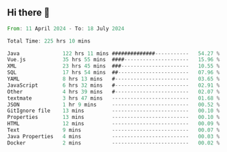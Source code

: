 ## Hi there 👋
<!--START_SECTION:waka-->

```rust
From: 11 April 2024 - To: 18 July 2024

Total Time: 225 hrs 10 mins

Java              122 hrs 11 mins ##############-----------   54.27 %
Vue.js            35 hrs 55 mins  ####---------------------   15.96 %
XML               23 hrs 45 mins  ###----------------------   10.55 %
SQL               17 hrs 54 mins  ##-----------------------   07.96 %
YAML              8 hrs 13 mins   #------------------------   03.65 %
JavaScript        6 hrs 32 mins   #------------------------   02.91 %
Other             4 hrs 39 mins   #------------------------   02.07 %
textmate          3 hrs 47 mins   -------------------------   01.68 %
JSON              1 hr 9 mins     -------------------------   00.52 %
GitIgnore file    13 mins         -------------------------   00.10 %
Properties        13 mins         -------------------------   00.10 %
HTML              12 mins         -------------------------   00.09 %
Text              9 mins          -------------------------   00.07 %
Java Properties   4 mins          -------------------------   00.03 %
Docker            2 mins          -------------------------   00.02 %
```

<!--END_SECTION:waka-->
<!--
**lianggeshanhetao/lianggeshanhetao** is a ✨ _special_ ✨ repository because its `README.md` (this file) appears on your GitHub profile.

Here are some ideas to get you started:

- 🔭 I’m currently working on ...
- 🌱 I’m currently learning ...
- 👯 I’m looking to collaborate on ...
- 🤔 I’m looking for help with ...
- 💬 Ask me about ...
- 📫 How to reach me: ...
- 😄 Pronouns: ...
- ⚡ Fun fact: ...
-->
